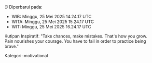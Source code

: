 ⏰ Diperbarui pada:
- WIB: Minggu, 25 Mei 2025 14.24.17 UTC
- WITA: Minggu, 25 Mei 2025 15.24.17 UTC
- WIT: Minggu, 25 Mei 2025 16.24.17 UTC

Kutipan Inspiratif:
"Take chances, make mistakes. That's how you grow. Pain nourishes your courage. You have to fail in order to practice being brave."


Kategori: motivational


